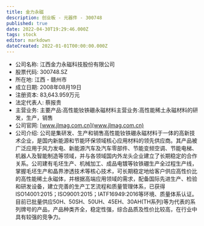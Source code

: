```yaml
---
title: 金力永磁
description: 创业板 - 元器件 - 300748
published: true
date: 2022-04-30T19:29:46.000Z
tags: stock
editor: markdown
dateCreated: 2022-01-01T00:00:00.000Z
---
```


- 公司名称: 江西金力永磁科技股份有限公司
- 股票代码: 300748.SZ
- 所在地: 江西 - 赣州市
- 成立日期: 2008年08月19日
- 注册资本: 83,643.959万元
- 法定代表人: 蔡报贵
- 主营业务: 主要产品:高性能钕铁硼永磁材料主营业务:高性能稀土永磁材料的研发，生产，销售
- 公司官网: [www.jlmag.com.cn](www.jlmag.com.cn)
- 公司介绍: 公司是集研发、生产和销售高性能钕铁硼永磁材料于一体的高新技术企业，是国内新能源和节能环保领域核心应用材料的领先供应商。其产品被广泛应用于风力发电、新能源汽车及汽车零部件、节能变频空调、节能电梯、机器人及智能制造等领域，并与各领域国内外龙头企业建立了长期稳定的合作关系。公司建有毛坯生产、机械加工、成品电镀等钕铁硼生产全过程生产线，掌握毛坯生产和晶界渗透技术等核心技术，可长期稳定地给客户供应高性价比的高性能稀土永磁体，并根据高端应用领域的需求，配备国际先进生产、检验和研发设备，建立完善的生产工艺流程和质量管理体系，已获得ISO14001:2015；ISO9001:2015；IATF16949:2016等环境、质量体系认证。目前已批量供应50H、50SH、50UH、45EH、30AH(TH系列)等为代表的系列牌号的产品，产品种类齐全，稳定性强，综合品质及性价比较高，在行业中具有较强的竞争力。


